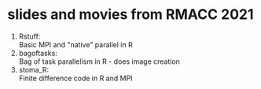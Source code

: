# slides and movies from RMACC 2021
1. Rstuff:<br>Basic MPI and "native" parallel in R
1. bagoftasks:<br>Bag of task parallelism in R - does image creation
1. stoma_R:<br>Finite difference code in R and MPI
